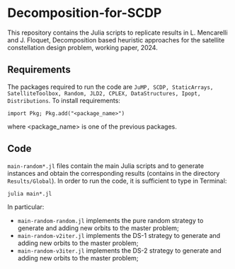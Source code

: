 # Decomposition-for-SCDP

This repository contains the Julia scripts to replicate results in L. Mencarelli and J. Floquet, Decomposition based heuristic approaches for the
satellite constellation design problem, working paper, 2024. 

## Requirements

The packages required to run the code are ``JuMP, SCDP, StaticArrays, SatelliteToolbox, Random, JLD2, CPLEX, DataStructures, Ipopt, Distributions``. To install requirements:

```
import Pkg; Pkg.add("<package_name>")
```

where <package_name> is one of the previous packages.

## Code

``main-random*.jl`` files contain the main Julia scripts and to generate instances and obtain the corresponding results (contains in the directory ``Results/Global``). In order to run the code, it is sufficient to type in Terminal:

```
julia main*.jl
```

In particular:
* ``main-random-random.jl`` implements the pure random strategy to generate and adding new orbits to the master problem;
* ``main-random-v2iter.jl`` implements the DS-1 strategy to generate and adding new orbits to the master problem;
* ``main-random-v3iter.jl`` implements the DS-2 strategy to generate and adding new orbits to the master problem; 
